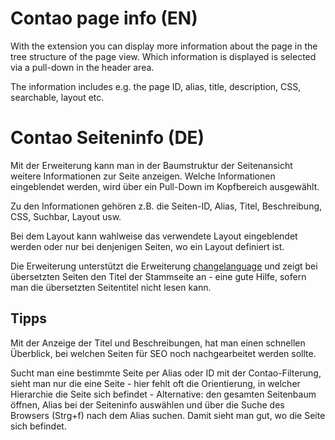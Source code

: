 # Contao page info (EN)

With the extension you can display more information about the page in the tree structure of the page view.
Which information is displayed is selected via a pull-down in the header area.

The information includes e.g. the page ID, alias, title, description, CSS, searchable, layout etc.

# Contao Seiteninfo (DE)

Mit der Erweiterung kann man in der Baumstruktur der Seitenansicht weitere Informationen zur Seite anzeigen.
Welche Informationen eingeblendet werden, wird über ein Pull-Down im Kopfbereich ausgewählt.

Zu den Informationen gehören z.B. die Seiten-ID, Alias, Titel, Beschreibung, CSS, Suchbar, Layout usw.

Bei dem Layout kann wahlweise das verwendete Layout eingeblendet werden oder nur bei denjenigen Seiten, wo
ein Layout definiert ist.

Die Erweiterung unterstützt die Erweiterung [changelanguage](https://github.com/terminal42/contao-changelanguage)
und zeigt bei übersetzten Seiten den Titel der Stammseite an - eine gute Hilfe, sofern man die übersetzten
Seitentitel nicht lesen kann.

## Tipps

Mit der Anzeige der Titel und Beschreibungen, hat man einen schnellen Überblick, bei welchen Seiten für SEO
noch nachgearbeitet werden sollte.

Sucht man eine bestimmte Seite per Alias oder ID mit der Contao-Filterung, sieht man nur die eine Seite - hier
fehlt oft die Orientierung, in welcher Hierarchie die Seite sich befindet - Alternative: den gesamten Seitenbaum
öffnen, Alias bei der Seiteninfo auswählen und über die Suche des Browsers (Strg+f) nach dem Alias suchen. Damit
sieht man gut, wo die Seite sich befindet.
